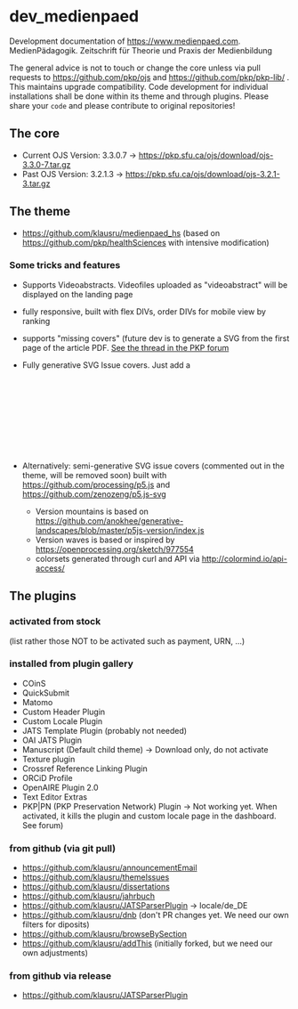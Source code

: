# dev_medienpaed
Development documentation of https://www.medienpaed.com. MedienPädagogik. Zeitschrift für Theorie und Praxis der Medienbildung

The general advice is not to touch or change the core unless via pull requests to https://github.com/pkp/ojs and https://github.com/pkp/pkp-lib/ . This maintains upgrade compatibility. Code development for individual installations shall be done within its theme and through plugins. Please share your ```code``` and please contribute to original repositories!


## The core
* Current OJS Version: 3.3.0.7 -> https://pkp.sfu.ca/ojs/download/ojs-3.3.0-7.tar.gz
* Past OJS Version: 3.2.1.3 -> https://pkp.sfu.ca/ojs/download/ojs-3.2.1-3.tar.gz


## The theme
* https://github.com/klausru/medienpaed_hs (based on https://github.com/pkp/healthSciences with intensive modification)


### Some tricks and features
* Supports Videoabstracts. Videofiles uploaded as "videoabstract" will be displayed on the landing page
* fully responsive, built with flex DIVs, order DIVs for mobile view by ranking
* supports "missing covers" (future dev is to generate a SVG from the first page of the article PDF. [See the thread in the PKP forum](https://forum.pkp.sfu.ca/t/automatically-generate-article-covers-thumbnails-from-pdf/65217)

* Fully generative SVG Issue covers. Just add a <svg> background. Content will be retrieved from database. Plugin is in development

* Alternatively: semi-generative SVG issue covers (commented out in the theme, will be removed soon) built with https://github.com/processing/p5.js and https://github.com/zenozeng/p5.js-svg
  * Version mountains is based on https://github.com/anokhee/generative-landscapes/blob/master/p5js-version/index.js
  * Version waves is based or inspired by https://openprocessing.org/sketch/977554
  * colorsets generated through curl and API via http://colormind.io/api-access/

## The plugins


### activated from stock
(list rather those NOT to be activated such as payment, URN, ...)


### installed from plugin gallery
* COinS
* QuickSubmit
* Matomo
* Custom Header Plugin
* Custom Locale Plugin
* JATS Template Plugin (probably not needed)
* OAI JATS Plugin
* Manuscript (Default child theme) -> Download only, do not activate
* Texture plugin
* Crossref Reference Linking Plugin
* ORCiD Profile
* OpenAIRE Plugin 2.0
* Text Editor Extras
* PKP|PN (PKP Preservation Network) Plugin -> Not working yet. When activated, it kills the plugin and custom locale page in the dashboard. See forum)


### from github (via git pull)
* https://github.com/klausru/announcementEmail
* https://github.com/klausru/themeIssues
* https://github.com/klausru/dissertations
* https://github.com/klausru/jahrbuch
* https://github.com/klausru/JATSParserPlugin -> locale/de_DE
* https://github.com/klausru/dnb (don't PR changes yet. We need our own filters for diposits)
* https://github.com/klausru/browseBySection
* https://github.com/klausru/addThis (initially forked, but we need our own adjustments)


### from github via release
* https://github.com/klausru/JATSParserPlugin
